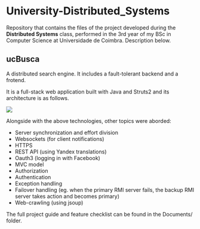 # University-Distributed_Systems

Repository that contains the files of the project developed during the **Distributed Systems** class, performed in the 3rd year of my BSc in Computer Science at Universidade de Coimbra. Description below.

## ucBusca 

A distributed search engine. It includes a fault-tolerant backend and a frotend. 

It is a full-stack web application built with Java and Struts2 and its architecture is as follows.

![](https://i.ibb.co/Jyp939z/Screenshot-2020-09-13-at-17-15-11.png)

Alongside with the above technologies, other topics were aborded:

- Server synchronization and effort division
- Websockets (for client notifications)
- HTTPS
- REST API (using Yandex translations)
- Oauth3 (logging in with Facebook)
- MVC model
- Authorization
- Authentication
- Exception handling
- Failover handling (eg. when the primary RMI server fails, the backup RMI server takes action and becomes primary)
- Web-crawling (using jsoup)

The full project guide and feature checklist can be found in the Documents/ folder.






